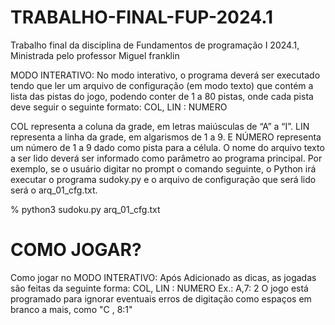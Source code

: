 # TRABALHO-FINAL-FUP-2024.1
Trabalho final da disciplina de Fundamentos de programação I 2024.1, Ministrada pelo professor Miguel franklin

MODO INTERATIVO:
No modo interativo, o programa deverá ser executado tendo que ler um arquivo de configuração (em
modo texto) que contém a lista das pistas do jogo, podendo conter de 1 a 80 pistas, onde cada pista
deve seguir o seguinte formato: COL, LIN : NUMERO

COL representa a coluna da grade, em letras maiúsculas de “A” a “I”. LIN representa a linha da
grade, em algarismos de 1 a 9. E NÚMERO representa um número de 1 a 9 dado como pista para a
célula. O nome do arquivo texto a ser lido deverá ser informado como parâmetro ao programa
principal. Por exemplo, se o usuário digitar no prompt o comando seguinte, o Python irá executar o
programa sudoky.py e o arquivo de configuração que será lido será o arq_01_cfg.txt.


% python3 sudoku.py arq_01_cfg.txt

# COMO JOGAR?

Como jogar no MODO INTERATIVO: Após Adicionado as dicas, as jogadas são feitas da seguinte forma: COL, LIN : NUMERO 
Ex.: A,7: 2 
O jogo está programado para ignorar eventuais erros de digitação como espaços em branco a mais, como "C , 8:1"



